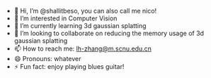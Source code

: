 - 👋 Hi, I’m @shallitbeso, you can also call me nico!
- 👀 I’m interested in Computer Vision
- 🌱 I’m currently learning 3d gaussian splatting
- 💞️ I’m looking to collaborate on reducing the memory usage of 3d gaussian splatting
- 📫 How to reach me: lh-zhang@m.scnu.edu.cn
- 😄 Pronouns: whatever
- ⚡ Fun fact: enjoy playing blues guitar!

<!---
shallitbeso/shallitbeso is a ✨ special ✨ repository because its `README.md` (this file) appears on your GitHub profile.
You can click the Preview link to take a look at your changes.
--->
